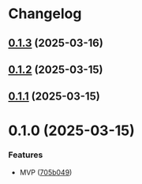 # Changelog

## [0.1.3](https://github.com/lexmin0412/markdown-it-echarts/compare/v0.1.2...v0.1.3) (2025-03-16)

## [0.1.2](https://github.com/lexmin0412/markdown-it-echarts/compare/v0.1.1...v0.1.2) (2025-03-15)

## [0.1.1](https://github.com/lexmin0412/markdown-it-echarts/compare/v0.1.0...v0.1.1) (2025-03-15)

# 0.1.0 (2025-03-15)


### Features

* MVP ([705b049](https://github.com/lexmin0412/markdown-it-echarts/commit/705b049185e8b6e131445df3fb45dd4a968c0aef))
